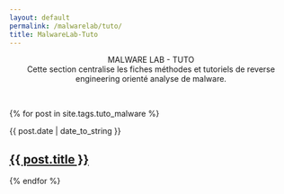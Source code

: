 ```yaml
---
layout: default
permalink: /malwarelab/tuto/
title: MalwareLab-Tuto
---
```

<p align="center">MALWARE LAB - TUTO</br>Cette section centralise les fiches méthodes et tutoriels de reverse engineering orienté analyse de malware.</p><br>


 {% for post in site.tags.tuto_malware %}
  <article>
  <div class="date"><time datetime="{{ post.date | date: "%Y-%m-%d" }}">{{ post.date | date_to_string }}</time></div>
    <h2>
        <a href="{{ post.url }}">{{ post.title }}</a>
    </h2>

  </article>
{% endfor %}
